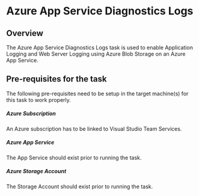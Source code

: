 # Azure App Service Diagnostics Logs

## Overview

The Azure App Service Diagnostics Logs task is used to enable Application Logging and Web Server Logging using Azure Blob Storage on an Azure App Service.

## Pre-requisites for the task

The following pre-requisites need to be setup in the target machine(s) for this task to work properly.

##### Azure Subscription

An Azure subscription has to be linked to Visual Studio Team Services.

##### Azure App Service

The App Service should exist prior to running the task.

##### Azure Storage Account

The Storage Account should exist prior to running the task.
 
 